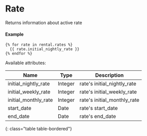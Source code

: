# Rate

Returns information about active rate

#### Example

~~~ liquid
{% for rate in rental.rates %}
  {{ rate.initial_nightly_rate }}
{% endfor %}
~~~

Available attributes:

Name                 | Type    | Description
---------------------|---------|------------
initial_nightly_rate | Integer | rate's initial_nightly_rate
initial_weekly_rate  | Integer | rate's initial_weekly_rate
initial_monthly_rate | Integer | rate's initial_monthly_rate
start_date           | Date    | rate's start_date
end_date             | Date    | rate's end_date
{: class="table table-bordered"}
